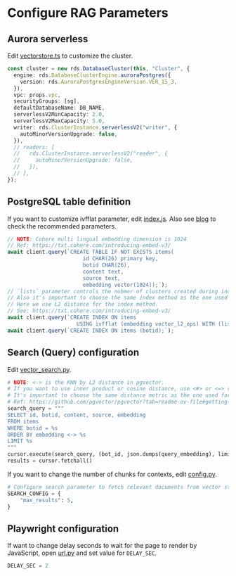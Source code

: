 # Configure RAG Parameters

## Aurora serverless

Edit [vectorstore.ts](../cdk/lib/constructs/vectorstore.ts) to customize the cluster.

```ts
const cluster = new rds.DatabaseCluster(this, "Cluster", {
  engine: rds.DatabaseClusterEngine.auroraPostgres({
    version: rds.AuroraPostgresEngineVersion.VER_15_3,
  }),
  vpc: props.vpc,
  securityGroups: [sg],
  defaultDatabaseName: DB_NAME,
  serverlessV2MinCapacity: 2.0,
  serverlessV2MaxCapacity: 5.0,
  writer: rds.ClusterInstance.serverlessV2("writer", {
    autoMinorVersionUpgrade: false,
  }),
  // readers: [
  //   rds.ClusterInstance.serverlessV2("reader", {
  //     autoMinorVersionUpgrade: false,
  //   }),
  // ],
});
```

## PostgreSQL table definition

If you want to customize ivfflat parameter, edit [index.js](../cdk/custom-resources/setup-pgvector/index.js). Also see [blog](https://www.timescale.com/blog/nearest-neighbor-indexes-what-are-ivfflat-indexes-in-pgvector-and-how-do-they-work/) to check the recommended parameters.

```js
// NOTE: Cohere multi lingual embedding dimension is 1024
// Ref: https://txt.cohere.com/introducing-embed-v3/
await client.query(`CREATE TABLE IF NOT EXISTS items(
                        id CHAR(26) primary key,
                        botid CHAR(26),
                        content text,
                        source text,
                        embedding vector(1024));`);
// `lists` parameter controls the nubmer of clusters created during index building.
// Also it's important to choose the same index method as the one used in the query.
// Here we use L2 distance for the index method.
// See: https://txt.cohere.com/introducing-embed-v3/
await client.query(`CREATE INDEX ON items 
                      USING ivfflat (embedding vector_l2_ops) WITH (lists = 100);`);
await client.query(`CREATE INDEX ON items (botid);`);
```

## Search (Query) configuration

Edit [vector_search.py](../backend/app/vector_search.py).

```py
# NOTE: <-> is the KNN by L2 distance in pgvector.
# If you want to use inner product or cosine distance, use <#> or <=> respectively.
# It's important to choose the same distance metric as the one used for indexing.
# Ref: https://github.com/pgvector/pgvector?tab=readme-ov-file#getting-started
search_query = """
SELECT id, botid, content, source, embedding
FROM items
WHERE botid = %s
ORDER BY embedding <-> %s
LIMIT %s
"""
cursor.execute(search_query, (bot_id, json.dumps(query_embedding), limit))
results = cursor.fetchall()
```

If you want to change the number of chunks for contexts, edit [config.py](../backend/app/config.py).

```py
# Configure search parameter to fetch relevant documents from vector store.
SEARCH_CONFIG = {
    "max_results": 5,
}
```

## Playwright configuration

If want to change delay seconds to wait for the page to render by JavaScript, open [url.py](../backend/embedding/loaders/url.py) and set value for `DELAY_SEC`.

```py
DELAY_SEC = 2
```
